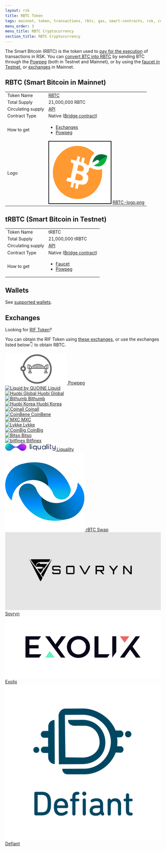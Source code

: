 ```yaml
---
layout: rsk
title: RBTC Token
tags: mainnet, token, transactions, rbtc, gas, smart-contracts, rsk, conversion, price, gas-price, gas-cost, smart bitcoin, bitcoin
menu_order: 3
menu_title: RBTC Cryptocurrency
section_title: RBTC Cryptocurrency
---
```


The Smart Bitcoin (RBTC) is the token used to [pay for the execution](/rsk/rbtc/gas/) of transactions in RSK. You can [convert BTC into RBTC](/rsk/rbtc/conversion/) by sending BTC through the [Powpeg](/rsk/architecture/powpeg/) (both in Testnet and Mainnet), or by using the [faucet in Testnet](https://faucet.testnet.rsk.co/), or [exchanges](#exchanges) in Mainnet.

## RBTC (Smart Bitcoin in Mainnet)

<table class="table">
  <tbody>
    <tr>
      <td scope="row">Token Name</td>
      <td><a href="https://coinmarketcap.com/currencies/rsk-smart-bitcoin/" target="_blank">RBTC</a></td>
    </tr>
    <tr>
      <td scope="row">Total Supply</td>
      <td>21,000,000 RBTC</td>
    </tr>
    <tr>
      <td scope="row">Circulating supply</td>
      <td><a href="https://backend.explorer.rsk.co/circulating/circulatingSupply" target="_blank">API</a></td>
    </tr>
    <tr>
      <td scope="row">Contract Type</td>
      <td>Native (<a href="https://explorer.rsk.co/address/0x0000000000000000000000000000000001000006" target="_blank">Bridge contract</a>)</td>
    </tr>
    <tr>
      <td scope="row">How to get</td>
      <td>
        <ul>
            <li><a href="#exchanges" target="_blank">Exchanges</a></li>
            <li><a href="/rsk/architecture/powpeg/" target="_blank">Powpeg</a></li>
        </ul>
      </td>
    </tr>
    <tr>
      <td scope="row">Logo</td>
      <td>
        <img src="/assets/img/rsk/RBTC-logo.png" style="border: 2px solid black; width: 200px; height: 200px; background: white;" />
        <a href="/assets/img/rsk/RBTC-logo.png" target="_blank">RBTC-logo.png</a>
      </td>
    </tr>
  </tbody>
</table>

## tRBTC (Smart Bitcoin in Testnet)

<table class="table">
  <tbody>
    <tr>
      <td scope="row">Token Name</td>
      <td>tRBTC</td>
    </tr>
    <tr>
      <td scope="row">Total Supply</td>
      <td>21,000,000 tRBTC</td>
    </tr>
    <tr>
      <td scope="row">Circulating supply</td>
      <td><a href="https://backend.explorer.testnet.rsk.co/circulating/circulatingSupply" target="_blank">API</a></td>
    </tr>
    <tr>
      <td scope="row">Contract Type</td>
      <td>Native (<a href="https://explorer.testnet.rsk.co/address/0x0000000000000000000000000000000001000006" target="_blank">Bridge contract</a>)</td>
    </tr>
    <tr>
      <td scope="row">How to get</td>
      <td>
        <ul>
            <li><a href="https://faucet.rsk.co" target="_blank">Faucet</a></li>
            <li><a href="/rsk/architecture/powpeg/" target="_blank">Powpeg</a></li>
        </ul>
      </td>
    </tr>
  </tbody>
</table>

## Wallets

See [supported wallets](/wallet/use/).

## Exchanges

Looking for [RIF Token](/rif/token/)?

You can obtain the RIF Token using [these exchanges](/rif/token/#exchanges),
or use the exchanges listed below👇 to obtain RBTC.

<div class="owl-carousel owl-theme">
    <div class="item">
        <a href="/rsk/architecture/powpeg/" target="blank">
        <img src="/assets/img/rsk/exchanges/logo_powpeg.png" alt="Powpeg">
        <a class="company-name" href="/rsk/architecture/powpeg/" target="blank">Powpeg</a>
    </a>
    </div>
    <div class="item">
        <a href="https://www.liquid.com/" target="blank">
        <img src="https://rsk.co/img/exchanges/liquid.png" alt="Liquid by QUOINE">
        <a class="company-name" href="https://www.liquid.com/" target="blank">Liquid</a>
    </a>
    </div>
    <div class="item">
        <a href="https://www.hbg.com/" target="blank">
        <img src="https://rsk.co/img/exchanges/1-huobi-global.png" alt="Huobi Global">
        <a class="company-name" href="https://www.hbg.com/" target="blank">Huobi Global</a>
    </a>
    </div>
    <div class="item">
        <a href="https://en.bithumb.com" target="blank">
        <img src="https://rsk.co/img/exchanges/11-bithumb.png" alt="Bithumb">
        <a class="company-name" href="https://en.bithumb.com" target="blank">Bithumb</a>
    </a>
    </div>
    <div class="item">
        <a href="https://www.huobi.co.kr/" target="blank">
        <img src="https://rsk.co/img/exchanges/9-huobi-local.png" alt="Huobi Korea">
        <a class="company-name" href="https://www.huobi.co.kr/" target="blank">Huobi Korea</a>
    </a>
    </div>
    <div class="item">
        <a href="https://www.coinall.com/" target="blank">
        <img src="https://rsk.co/img/exchanges/2-coinalll.png" alt="Coinall">
        <a class="company-name" href="https://www.coinall.com/" target="blank">Coinall</a>
    </a>
    </div>
    <div class="item">
        <a href="https://www.coinbene.com/" target="blank">
        <img src="https://rsk.co/img/exchanges/3-coinbene.png" alt="CoinBene">
        <a class="company-name" href="https://www.coinbene.com/" target="blank">CoinBene</a>
    </a>
    </div>
    <div class="item">
        <a href="https://www.mxc.com/" target="blank">
        <img src="https://rsk.co/img/exchanges/8-machineexchangecoin.png" alt="MXC">
        <a class="company-name" href="https://www.mxc.com/" target="blank">MXC</a>
    </a>
    </div>
    <div class="item" data-hash="exchanges-rif">
        <a href="https://www.lykke.com/" target="blank">
        <img src="https://rsk.co/img/exchanges/11-lykke.png" alt="Lykke">
        <a class="company-name" href="https://www.lykke.com/" target="blank">Lykke</a>
    </a>
    </div>
    <div class="item">
        <a href="https://www.coinbig.com/" target="blank">
        <img src="https://rsk.co/img/exchanges/6-coinbig.png" alt="CoinBig">
        <a class="company-name" href="https://www.coinbig.com/" target="blank">CoinBig</a>
    </a>
    </div>
    <div class="item">
        <a href="https://bitso.com/?l=en" target="blank">
        <img src="https://rsk.co/img/exchanges/4-bitso.png" alt="Bitso">
        <a class="company-name" href="https://bitso.com/?l=en" target="blank">Bitso</a>
    </a>
    </div>
    <div class="item">
        <a href="https://www.bitfinex.com/" target="blank">
        <img src="https://www.rifos.org/assets/img/exchanges/bitfinex-1.png" alt="bitfinex">
        <a class="company-name" href="https://www.bitfinex.com/" target="blank">Bitfinex</a>
    </a>
    </div>
    <div class="item">
        <a href="https://liquality.io/" target="blank">
        <img src="/assets/img/solutions/Liquality/LiqualityHorizontal.png" alt="Liquality">
        <a class="company-name" href="https://liquality.io/" target="blank">Liquality</a>
    </a>
    </div>
    <div class="item">
        <a href="https://rbtcswap.app/" target="blank">
        <img src="/assets/img/rsk/exchanges/RBTCSwap.png" alt="RBTCSwap">
        <a class="company-name" href="https://rbtcswap.app/" target="blank">rBTC Swap</a>
    </a>
    </div>
    <div class="item">
        <a href="https://www.sovryn.app/" target="blank">
        <img src="/assets/img/rsk/exchanges/sovryn-crypto-ninjas.jpg" alt="Sovryn">
        <a class="company-name" href="https://www.sovryn.app/" target="blank">Sovryn</a>
    </a>
    </div>
    <div class="item">
        <a href="https://exolix.com/" target="blank">
        <img src="/assets/img/rif/exchanges/exolix_logo.png" alt="Exolix">
        <a class="company-name" href="https://exolix.com/" target="blank">Exolix</a>
    </a>
    </div>
     <div class="item">
        <a href="https://defiantapp.tech/home/" target="blank">
        <img src="/assets/img/solutions/defiant/defiant-logo.png" alt="Defiant">
        <a class="company-name" href="https://defiantapp.tech/home/" target="blank">Defiant</a>
    </a>
    </div>
</div>
